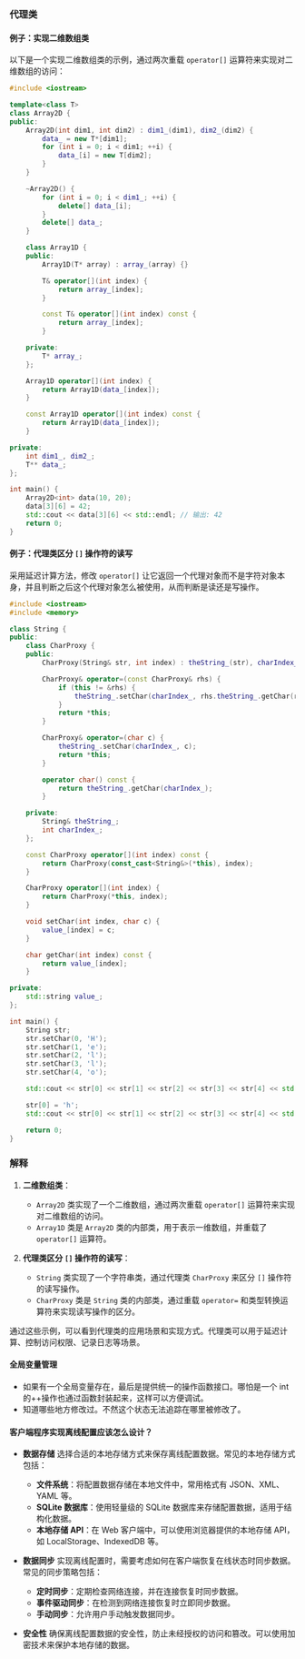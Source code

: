 ### 代理类

#### 例子：实现二维数组类

以下是一个实现二维数组类的示例，通过两次重载 `operator[]` 运算符来实现对二维数组的访问：

```cpp
#include <iostream>

template<class T>
class Array2D {
public:
    Array2D(int dim1, int dim2) : dim1_(dim1), dim2_(dim2) {
        data_ = new T*[dim1];
        for (int i = 0; i < dim1; ++i) {
            data_[i] = new T[dim2];
        }
    }

    ~Array2D() {
        for (int i = 0; i < dim1_; ++i) {
            delete[] data_[i];
        }
        delete[] data_;
    }

    class Array1D {
    public:
        Array1D(T* array) : array_(array) {}

        T& operator[](int index) {
            return array_[index];
        }

        const T& operator[](int index) const {
            return array_[index];
        }

    private:
        T* array_;
    };

    Array1D operator[](int index) {
        return Array1D(data_[index]);
    }

    const Array1D operator[](int index) const {
        return Array1D(data_[index]);
    }

private:
    int dim1_, dim2_;
    T** data_;
};

int main() {
    Array2D<int> data(10, 20);
    data[3][6] = 42;
    std::cout << data[3][6] << std::endl; // 输出: 42
    return 0;
}
```

#### 例子：代理类区分 `[]` 操作符的读写

采用延迟计算方法，修改 `operator[]` 让它返回一个代理对象而不是字符对象本身，并且判断之后这个代理对象怎么被使用，从而判断是读还是写操作。

```cpp
#include <iostream>
#include <memory>

class String {
public:
    class CharProxy {
    public:
        CharProxy(String& str, int index) : theString_(str), charIndex_(index) {}

        CharProxy& operator=(const CharProxy& rhs) {
            if (this != &rhs) {
                theString_.setChar(charIndex_, rhs.theString_.getChar(rhs.charIndex_));
            }
            return *this;
        }

        CharProxy& operator=(char c) {
            theString_.setChar(charIndex_, c);
            return *this;
        }

        operator char() const {
            return theString_.getChar(charIndex_);
        }

    private:
        String& theString_;
        int charIndex_;
    };

    const CharProxy operator[](int index) const {
        return CharProxy(const_cast<String&>(*this), index);
    }

    CharProxy operator[](int index) {
        return CharProxy(*this, index);
    }

    void setChar(int index, char c) {
        value_[index] = c;
    }

    char getChar(int index) const {
        return value_[index];
    }

private:
    std::string value_;
};

int main() {
    String str;
    str.setChar(0, 'H');
    str.setChar(1, 'e');
    str.setChar(2, 'l');
    str.setChar(3, 'l');
    str.setChar(4, 'o');

    std::cout << str[0] << str[1] << str[2] << str[3] << str[4] << std::endl; // 输出: Hello

    str[0] = 'h';
    std::cout << str[0] << str[1] << str[2] << str[3] << str[4] << std::endl; // 输出: hello

    return 0;
}
```

### 解释

1. **二维数组类**：
   - `Array2D` 类实现了一个二维数组，通过两次重载 `operator[]` 运算符来实现对二维数组的访问。
   - `Array1D` 类是 `Array2D` 类的内部类，用于表示一维数组，并重载了 `operator[]` 运算符。

2. **代理类区分 `[]` 操作符的读写**：
   - `String` 类实现了一个字符串类，通过代理类 `CharProxy` 来区分 `[]` 操作符的读写操作。
   - `CharProxy` 类是 `String` 类的内部类，通过重载 `operator=` 和类型转换运算符来实现读写操作的区分。

通过这些示例，可以看到代理类的应用场景和实现方式。代理类可以用于延迟计算、控制访问权限、记录日志等场景。


#### 全局变量管理
* 如果有一个全局变量存在，最后是提供统一的操作函数接口。哪怕是一个 int 的++操作也通过函数封装起来，这样可以方便调试。
* 知道哪些地方修改过。不然这个状态无法追踪在哪里被修改了。

#### 客户端程序实现离线配置应该怎么设计？
   * **数据存储**
        选择合适的本地存储方式来保存离线配置数据。常见的本地存储方式包括：
        - **文件系统**：将配置数据存储在本地文件中，常用格式有 JSON、XML、YAML 等。
        - **SQLite 数据库**：使用轻量级的 SQLite 数据库来存储配置数据，适用于结构化数据。
        - **本地存储 API**：在 Web 客户端中，可以使用浏览器提供的本地存储 API，如 LocalStorage、IndexedDB 等。

   * **数据同步**
        实现离线配置时，需要考虑如何在客户端恢复在线状态时同步数据。常见的同步策略包括：
        - **定时同步**：定期检查网络连接，并在连接恢复时同步数据。
        - **事件驱动同步**：在检测到网络连接恢复时立即同步数据。
        - **手动同步**：允许用户手动触发数据同步。
   * **安全性**
        确保离线配置数据的安全性，防止未经授权的访问和篡改。可以使用加密技术来保护本地存储的数据。

